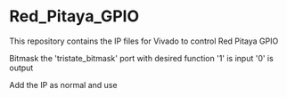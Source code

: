 # Red_Pitaya_GPIO
This repository contains the IP files for Vivado to control Red Pitaya GPIO

Bitmask the 'tristate_bitmask' port with desired function
'1' is input '0' is output

Add the IP as normal and use
